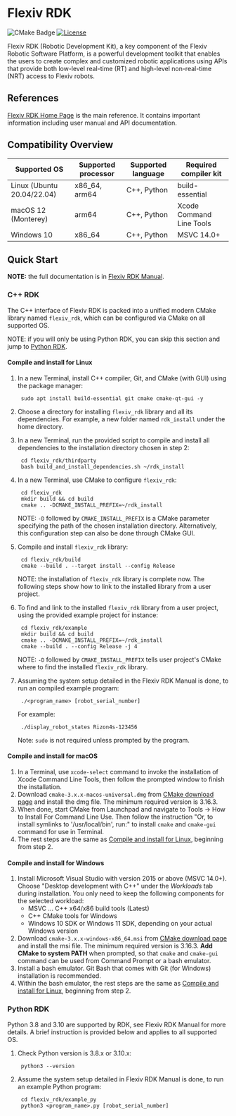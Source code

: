 # Flexiv RDK

![CMake Badge](https://github.com/flexivrobotics/flexiv_rdk/actions/workflows/cmake.yml/badge.svg)
[![License](https://img.shields.io/badge/License-Apache%202.0-blue.svg)](https://www.apache.org/licenses/LICENSE-2.0.html)

Flexiv RDK (Robotic Development Kit), a key component of the Flexiv Robotic Software Platform, is a powerful development toolkit that enables the users to create complex and customized robotic applications using APIs that provide both low-level real-time (RT) and high-level non-real-time (NRT) access to Flexiv robots.

## References

[Flexiv RDK Home Page](https://rdk.flexiv.com/) is the main reference. It contains important information including user manual and API documentation.

## Compatibility Overview

| **Supported OS**           | **Supported processor** | **Supported language** | **Required compiler kit** |
| -------------------------- | ----------------------- | ---------------------- | ------------------------- |
| Linux (Ubuntu 20.04/22.04) | x86_64, arm64           | C++, Python            | build-essential           |
| macOS 12 (Monterey)        | arm64                   | C++, Python            | Xcode Command Line Tools  |
| Windows 10                 | x86_64                  | C++, Python            | MSVC 14.0+                |

## Quick Start

**NOTE:** the full documentation is in [Flexiv RDK Manual](https://rdk.flexiv.com/manual/).

### C++ RDK

The C++ interface of Flexiv RDK is packed into a unified modern CMake library named ``flexiv_rdk``, which can be configured via CMake on all supported OS.

NOTE: if you will only be using Python RDK, you can skip this section and jump to [Python RDK](#python-rdk).

#### Compile and install for Linux

1. In a new Terminal, install C++ compiler, Git, and CMake (with GUI) using the package manager:

        sudo apt install build-essential git cmake cmake-qt-gui -y

2. Choose a directory for installing ``flexiv_rdk`` library and all its dependencies. For example, a new folder named ``rdk_install`` under the home directory.
3. In a new Terminal, run the provided script to compile and install all dependencies to the installation directory chosen in step 2:

        cd flexiv_rdk/thirdparty
        bash build_and_install_dependencies.sh ~/rdk_install

4. In a new Terminal, use CMake to configure ``flexiv_rdk``:

        cd flexiv_rdk
        mkdir build && cd build
        cmake .. -DCMAKE_INSTALL_PREFIX=~/rdk_install

   NOTE: ``-D`` followed by ``CMAKE_INSTALL_PREFIX`` is a CMake parameter specifying the path of the chosen installation directory. Alternatively, this configuration step can also be done through CMake GUI.

5. Compile and install ``flexiv_rdk`` library:

        cd flexiv_rdk/build
        cmake --build . --target install --config Release

   NOTE: the installation of ``flexiv_rdk`` library is complete now. The following steps show how to link to the installed library from a user project.

6. To find and link to the installed ``flexiv_rdk`` library from a user project, using the provided example project for instance:

        cd flexiv_rdk/example
        mkdir build && cd build
        cmake .. -DCMAKE_INSTALL_PREFIX=~/rdk_install
        cmake --build . --config Release -j 4

   NOTE: ``-D`` followed by ``CMAKE_INSTALL_PREFIX`` tells user project's CMake where to find the installed ``flexiv_rdk`` library.

7. Assuming the system setup detailed in the Flexiv RDK Manual is done, to run an compiled example program:

        ./<program_name> [robot_serial_number]

   For example:

        ./display_robot_states Rizon4s-123456

   Note: ``sudo`` is not required unless prompted by the program.

#### Compile and install for macOS

1. In a Terminal, use ``xcode-select`` command to invoke the installation of Xcode Command Line Tools, then follow the prompted window to finish the installation.
2. Download ``cmake-3.x.x-macos-universal.dmg`` from [CMake download page](https://cmake.org/download/) and install the dmg file. The minimum required version is 3.16.3.
3. When done, start CMake from Launchpad and navigate to Tools -> How to Install For Command Line Use. Then follow the instruction "Or, to install symlinks to '/usr/local/bin', run:" to install ``cmake`` and ``cmake-gui`` command for use in Terminal.
4. The rest steps are the same as [Compile and install for Linux](#compile-and-install-for-linux), beginning from step 2.

#### Compile and install for Windows

1. Install Microsoft Visual Studio with version 2015 or above (MSVC 14.0+). Choose "Desktop development with C++" under the *Workloads* tab during installation. You only need to keep the following components for the selected workload:
   * MSVC ... C++ x64/x86 build tools (Latest)
   * C++ CMake tools for Windows
   * Windows 10 SDK or Windows 11 SDK, depending on your actual Windows version
2. Download ``cmake-3.x.x-windows-x86_64.msi`` from [CMake download page](https://cmake.org/download/) and install the msi file. The minimum required version is 3.16.3. **Add CMake to system PATH** when prompted, so that ``cmake`` and ``cmake-gui`` command can be used from Command Prompt or a bash emulator.
3. Install a bash emulator. Git Bash that comes with Git (for Windows) installation is recommended.
4. Within the bash emulator, the rest steps are the same as [Compile and install for Linux](#compile-and-install-for-linux), beginning from step 2.

### Python RDK

Python 3.8 and 3.10 are supported by RDK, see Flexiv RDK Manual for more details. A brief instruction is provided below and applies to all supported OS.

1. Check Python version is 3.8.x or 3.10.x:

        python3 --version

2. Assume the system setup detailed in Flexiv RDK Manual is done, to run an example Python program:

        cd flexiv_rdk/example_py
        python3 <program_name>.py [robot_serial_number]
